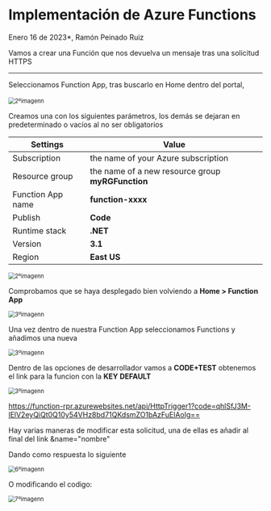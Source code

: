 # Implementación de Azure Functions
Enero 16 de 2023*, Ramón Peinado Ruiz

Vamos a crear una Función que nos devuelva un mensaje tras una solicitud HTTPS

------

Seleccionamos Function App, tras buscarlo en Home dentro del portal,

​	<img src="/img/1ºimagenn.png" alt="2ºimagenn" style="zoom:80%;" />

Creamos una con los siguientes parámetros, los demás se dejaran en predeterminado o vacíos al no ser obligatorios

| Settings          | Value                                             |
| ----------------- | ------------------------------------------------- |
| Subscription      | the name of your Azure subscription               |
| Resource group    | the name of a new resource group **myRGFunction** |
| Function App name | **function-xxxx**                                 |
| Publish           | **Code**                                          |
| Runtime stack     | **.NET**                                          |
| Version           | **3.1**                                           |
| Region            | **East US**                                       |

<img src="/img/2ºimagenn.png" alt="2ºimagenn" style="zoom:80%;" />

Comprobamos que se haya desplegado bien volviendo a **Home > Function App**

<img src="/img/3ºimagenn.png" alt="3ºimagenn" style="zoom:80%;" />

Una vez dentro de nuestra Function App seleccionamos Functions y añadimos una nueva

<img src="/img/4ºimagenn.png" alt="3ºimagenn" style="zoom:80%;" />

Dentro de las opciones de desarrollador vamos a **CODE+TEST** obtenemos el link para la funcion con la **KEY DEFAULT**

<img src="/img/5ºimagenn.png" alt="3ºimagenn" style="zoom:80%;" />

 https://function-rpr.azurewebsites.net/api/HttpTrigger1?code=qhlSfJ3M-lElV2eyQiQt0Q10y54VHz8bd71QKdsmZO1bAzFuElAoIg== 

Hay varias maneras de modificar esta solicitud, una de ellas es añadir al final del link &name="nombre"

Dando como respuesta lo siguiente

<img src="/img/6ºimagenn.png" alt="6ºimagenn" style="zoom:80%;" />

O modificando el codigo:

<img src="/img/7ºimagenn.png" alt="7ºimagenn" style="zoom:80%;" />
